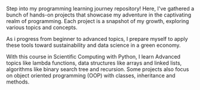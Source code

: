Step into my programming learning journey repository! 
Here, I've gathered a bunch of hands-on projects that showcase my adventure in the captivating realm of programming. 
Each project is a snapshot of my growth, exploring various topics and concepts. 

As i progress from beginner to advanced topics, I prepare myself to apply these tools toward sustainability and data science in a green economy.

With this course in Scientific Computing with Python, I learn Advanced topics like lambda functions, data structures like arrays and linked lists, algorithms like binary search tree and recursion. Some projects also focus on object oriented programming (OOP) with classes, inheritance and methods. 



